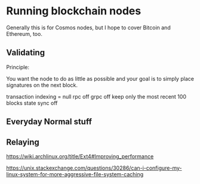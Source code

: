 # Running blockchain nodes
Generally this is for Cosmos nodes, but I hope to cover Bitcoin and Ethereum, too. 


## Validating
Principle:

You want the node to do as little as possible and your goal is to simply place signatures on the next block.  

transaction indexing = null
rpc off
grpc off
keep only the most recent 100 blocks
state sync off




## Everyday Normal stuff




## Relaying


https://wiki.archlinux.org/title/Ext4#Improving_performance

https://unix.stackexchange.com/questions/30286/can-i-configure-my-linux-system-for-more-aggressive-file-system-caching
